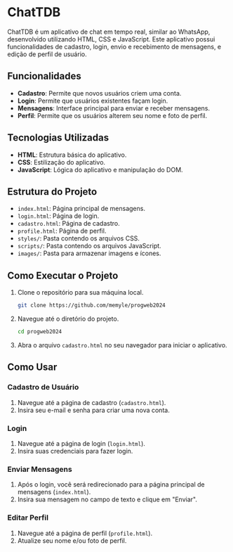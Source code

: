 
# ChatTDB
 
ChatTDB é um aplicativo de chat em tempo real, similar ao WhatsApp, desenvolvido utilizando HTML, CSS e JavaScript. Este aplicativo possui funcionalidades de cadastro, login, envio e recebimento de mensagens, e edição de perfil de usuário.

## Funcionalidades

- **Cadastro**: Permite que novos usuários criem uma conta.
- **Login**: Permite que usuários existentes façam login.
- **Mensagens**: Interface principal para enviar e receber mensagens.
- **Perfil**: Permite que os usuários alterem seu nome e foto de perfil.

## Tecnologias Utilizadas 

- **HTML**: Estrutura básica do aplicativo.
- **CSS**: Estilização do aplicativo.
- **JavaScript**: Lógica do aplicativo e manipulação do DOM.


## Estrutura do Projeto

- `index.html`: Página principal de mensagens.
- `login.html`: Página de login.
- `cadastro.html`: Página de cadastro.
- `profile.html`: Página de perfil.
- `styles/`: Pasta contendo os arquivos CSS.
- `scripts/`: Pasta contendo os arquivos JavaScript.
- `images/`: Pasta para armazenar imagens e ícones.

## Como Executar o Projeto

1. Clone o repositório para sua máquina local.
   ```bash
   git clone https://github.com/memyle/progweb2024
   ```

2. Navegue até o diretório do projeto.
   ```bash
   cd progweb2024
   ```

3. Abra o arquivo `cadastro.html` no seu navegador para iniciar o aplicativo.

## Como Usar

### Cadastro de Usuário

1. Navegue até a página de cadastro (`cadastro.html`).
2. Insira seu e-mail e senha para criar uma nova conta.

### Login

1. Navegue até a página de login (`login.html`).
2. Insira suas credenciais para fazer login.

### Enviar Mensagens

1. Após o login, você será redirecionado para a página principal de mensagens (`index.html`).
2. Insira sua mensagem no campo de texto e clique em "Enviar".

### Editar Perfil

1. Navegue até a página de perfil (`profile.html`).
2. Atualize seu nome e/ou foto de perfil.